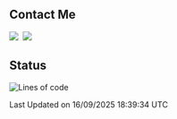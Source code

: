 ## Contact Me
<a href="https://instagram.com/_hongrok"><img src="https://img.shields.io/badge/Instagram-E4405F?style=for-the-badge&logo=Instagram&logoColor=white"/></a>&nbsp;
<img src="https://img.shields.io/badge/HongRok @hlog2e-5865F2?style=for-the-badge&logo=Discord&logoColor=white"/>&nbsp;

## Status

<!--START_SECTION:waka-->
![Lines of code](https://img.shields.io/badge/From%20Hello%20World%20I%27ve%20Written-730.4%20thousand%20lines%20of%20code-blue)


 Last Updated on 16/09/2025 18:39:34 UTC
<!--END_SECTION:waka-->
